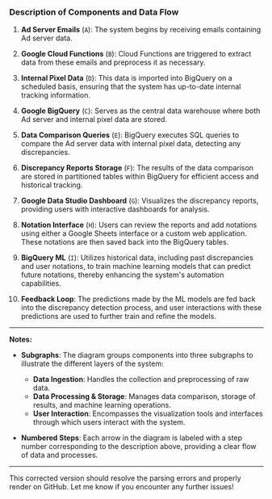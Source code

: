 
### Description of Components and Data Flow

1. **Ad Server Emails** (`A`): The system begins by receiving emails containing Ad server data.

2. **Google Cloud Functions** (`B`): Cloud Functions are triggered to extract data from these emails and preprocess it as necessary.

3. **Internal Pixel Data** (`D`): This data is imported into BigQuery on a scheduled basis, ensuring that the system has up-to-date internal tracking information.

4. **Google BigQuery** (`C`): Serves as the central data warehouse where both Ad server and internal pixel data are stored.

5. **Data Comparison Queries** (`E`): BigQuery executes SQL queries to compare the Ad server data with internal pixel data, detecting any discrepancies.

6. **Discrepancy Reports Storage** (`F`): The results of the data comparison are stored in partitioned tables within BigQuery for efficient access and historical tracking.

7. **Google Data Studio Dashboard** (`G`): Visualizes the discrepancy reports, providing users with interactive dashboards for analysis.

8. **Notation Interface** (`H`): Users can review the reports and add notations using either a Google Sheets interface or a custom web application. These notations are then saved back into the BigQuery tables.

9. **BigQuery ML** (`I`): Utilizes historical data, including past discrepancies and user notations, to train machine learning models that can predict future notations, thereby enhancing the system's automation capabilities.

10. **Feedback Loop**: The predictions made by the ML models are fed back into the discrepancy detection process, and user interactions with these predictions are used to further train and refine the models.

---

**Notes:**

- **Subgraphs**: The diagram groups components into three subgraphs to illustrate the different layers of the system:
  - **Data Ingestion**: Handles the collection and preprocessing of raw data.
  - **Data Processing & Storage**: Manages data comparison, storage of results, and machine learning operations.
  - **User Interaction**: Encompasses the visualization tools and interfaces through which users interact with the system.

- **Numbered Steps**: Each arrow in the diagram is labeled with a step number corresponding to the description above, providing a clear flow of data and processes.

---

This corrected version should resolve the parsing errors and properly render on GitHub. Let me know if you encounter any further issues!
